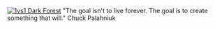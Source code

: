 [![1vs1 Dark Forest](https://raw.github.com/FreezingMoon/AncientBeast/master/images/combat/Dark%20Forest.jpg)](#)
"The goal isn't to live forever. The goal is to create something that will."
Chuck Palahniuk
